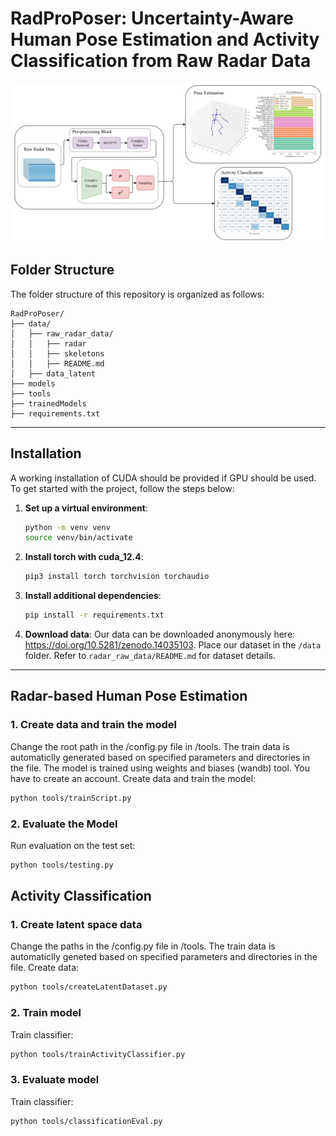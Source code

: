 
# RadProPoser: Uncertainty-Aware Human Pose Estimation and Activity Classification from Raw Radar Data
 
<div align="center">
  <img src="assets/overview.png" alt="Project Overview" width="1000">
</div>

## Folder Structure
The folder structure of this repository is organized as follows:

```
RadProPoser/
├── data/                  
│   ├── raw_radar_data/     
│   │   ├── radar 
│   │   ├── skeletons
│   │   ├── README.md
│   ├── data_latent   
├── models                   
├── tools 
├── trainedModels 
├── requirements.txt             

```

---

## Installation
A working installation of CUDA should be provided if GPU should be used.
To get started with the project, follow the steps below:

1. **Set up a virtual environment**:
   ```bash
   python -m venv venv
   source venv/bin/activate  
   ```

2. **Install torch with cuda_12.4**:
   ```bash
   pip3 install torch torchvision torchaudio
   ```

3. **Install additional dependencies**:
   ```bash
   pip install -r requirements.txt
   ```

4. **Download data**:
   Our data can be downloaded anonymously here: https://doi.org/10.5281/zenodo.14035103. Place our dataset in the `/data` folder. Refer to `radar_raw_data/README.md` for dataset details.

---

## Radar-based Human Pose Estimation
### 1. Create data and train the model
Change the root path in the /config.py file in /tools. The train data is automaticlly generated based on specified parameters and directories in the file. The model is trained using weights and biases (wandb) tool. You have to create an account.
Create data and train the model:
```bash
python tools/trainScript.py
```

### 2. Evaluate the Model
Run evaluation on the test set:
```bash
python tools/testing.py
```

## Activity Classification 
### 1. Create latent space data
Change the paths in the /config.py file in /tools. The train data is automaticlly geneted based on specified parameters and directories in the file.
Create data:
```bash
python tools/createLatentDataset.py
```

### 2. Train model
Train classifier:
```bash
python tools/trainActivityClassifier.py
```

### 3. Evaluate model
Train classifier:
```bash
python tools/classificationEval.py
```


